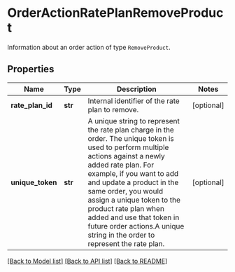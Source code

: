 # OrderActionRatePlanRemoveProduct

Information about an order action of type `RemoveProduct`. 
## Properties
Name | Type | Description | Notes
------------ | ------------- | ------------- | -------------
**rate_plan_id** | **str** | Internal identifier of the rate plan to remove.  | [optional] 
**unique_token** | **str** | A unique string to represent the rate plan charge in the order. The unique token is used to perform multiple actions against a newly added rate plan. For example, if you want to add and update a product in the same order, you would assign a unique token to the product rate plan when added and use that token in future order actions.A unique string in the order to represent the rate plan. | [optional] 

[[Back to Model list]](../README.md#documentation-for-models) [[Back to API list]](../README.md#documentation-for-api-endpoints) [[Back to README]](../README.md)


